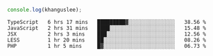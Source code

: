 ```js
console.log(khanguslee);
```

<!--START_SECTION:waka-->
```text
TypeScript   6 hrs 17 mins   █████████▓░░░░░░░░░░░░░░░   38.56 % 
JavaScript   2 hrs 31 mins   ████░░░░░░░░░░░░░░░░░░░░░   15.48 % 
JSX          2 hrs 3 mins    ███░░░░░░░░░░░░░░░░░░░░░░   12.56 % 
LESS         1 hr 20 mins    ██░░░░░░░░░░░░░░░░░░░░░░░   08.26 % 
PHP          1 hr 5 mins     █▓░░░░░░░░░░░░░░░░░░░░░░░   06.73 % 
```
<!--END_SECTION:waka-->

<!--
**khanguslee/khanguslee** is a ✨ _special_ ✨ repository because its `README.md` (this file) appears on your GitHub profile.

Here are some ideas to get you started:

- 🔭 I’m currently working on ...
- 🌱 I’m currently learning ...
- 👯 I’m looking to collaborate on ...
- 🤔 I’m looking for help with ...
- 💬 Ask me about ...
- 📫 How to reach me: ...
- 😄 Pronouns: ...
- ⚡ Fun fact: ...
-->
